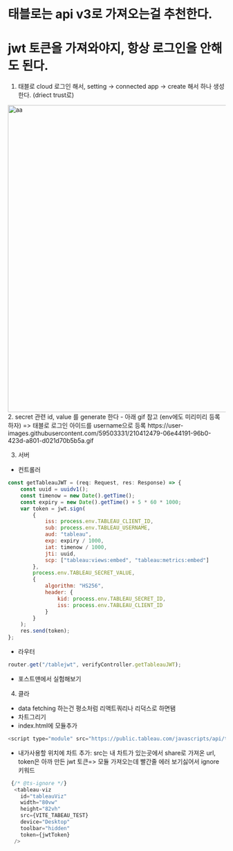 # 태블로는 api v3로 가져오는걸 추천한다.
# jwt 토큰을 가져와야지, 항상 로그인을 안해도 된다.


1. 태블로 cloud 로그인 해서, setting -> connected app -> create 해서 하나 생성한다. (driect trust로)
<img width="709" alt="aa" src="https://user-images.githubusercontent.com/59503331/210412456-758b6a74-c174-434b-9567-81c857f11737.png">
2. secret 관련 id, value 를 generate 한다 - 아래 gif 참고 (env에도 미리미리 등록하자) => 태블로 로그인 아이드를 username으로 등록
https://user-images.githubusercontent.com/59503331/210412479-06e44191-96b0-423d-a801-d021d70b5b5a.gif

3. 서버
- 컨트롤러
```js
const getTableauJWT = (req: Request, res: Response) => {
    const uuid = uuidv1();
    const timenow = new Date().getTime();
    const expiry = new Date().getTime() + 5 * 60 * 1000;
    var token = jwt.sign(
        {
            iss: process.env.TABLEAU_CLIENT_ID,
            sub: process.env.TABLEAU_USERNAME,
            aud: "tableau",
            exp: expiry / 1000,
            iat: timenow / 1000,
            jti: uuid,
            scp: ["tableau:views:embed", "tableau:metrics:embed"]
        },
        process.env.TABLEAU_SECRET_VALUE,
        {
            algorithm: "HS256",
            header: {
                kid: process.env.TABLEAU_SECRET_ID,
                iss: process.env.TABLEAU_CLIENT_ID
            }
        }
    );
    res.send(token);
};
```
- 라우터
```js
router.get("/tablejwt", verifyController.getTableauJWT);
```

- 포스트맨에서 실험해보기


4. 클라
- data fetching 하는건 평소처럼 리액트쿼리나 리덕스로 하면됌
- 차트그리기
- index.html에 모듈추가
```js
<script type="module" src="https://public.tableau.com/javascripts/api/tableau.embedding.3.latest.min.js"></script>
```
- 내가사용할 위치에 차트 추가: src는 내 차트가 있는곳에서 share로 가져온 url, token은 아까 만든 jwt 토큰=> 모듈 가져오는데 빨간줄 에러 보기싫어서 ignore 키워드
```js
 {/* @ts-ignore */}
  <tableau-viz
    id="tableauViz"
    width="80vw"
    height="82vh"
    src={VITE_TABEAU_TEST}
    device="Desktop"
    toolbar="hidden"
    token={jwtToken}
  />
```
